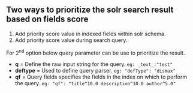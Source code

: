 ## Two ways to prioritize the solr search result based on fields score
1. Add priority score value in indexed fields within solr schema.
2. Add priority score value during search query.

For 2<sup>nd</sup> option below query parameter can be use to prioritize the result.
* **q** = Define the raw input string for the query. `eg: _text_:"test"`
* **deftype** = Used to define query parser. `eg: "defType": "dismax"`
* **qf** = Query fields specifies the fields in the index on which to perform the query. `eg: "qf": "title^10.0 description^10.0 author^5.0"`



